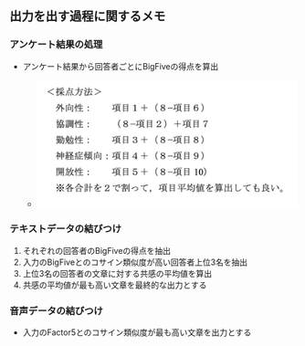 ## 出力を出す過程に関するメモ
### アンケート結果の処理
- アンケート結果から回答者ごとにBigFiveの得点を算出

    - ![算出方法](images/cal.jpeg)
### テキストデータの結びつけ
1. それぞれの回答者のBigFiveの得点を抽出
2. 入力のBigFiveとのコサイン類似度が高い回答者上位3名を抽出
3. 上位3名の回答者の文章に対する共感の平均値を算出
4. 共感の平均値が最も高い文章を最終的な出力とする
### 音声データの結びつけ
- 入力のFactor5とのコサイン類似度が最も高い文章を出力とする